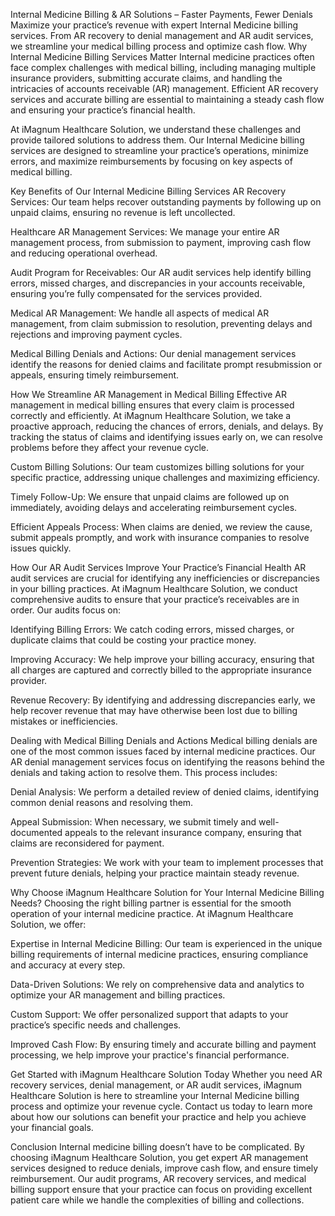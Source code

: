 Internal Medicine Billing & AR Solutions – Faster Payments, Fewer Denials
Maximize your practice’s revenue with expert Internal Medicine billing services. From AR recovery to denial management and AR audit services, we streamline your medical billing process and optimize cash flow.
Why Internal Medicine Billing Services Matter
Internal medicine practices often face complex challenges with medical billing, including managing multiple insurance providers, submitting accurate claims, and handling the intricacies of accounts receivable (AR) management. Efficient AR recovery services and accurate billing are essential to maintaining a steady cash flow and ensuring your practice’s financial health.

At iMagnum Healthcare Solution, we understand these challenges and provide tailored solutions to address them. Our Internal Medicine billing services are designed to streamline your practice’s operations, minimize errors, and maximize reimbursements by focusing on key aspects of medical billing.

Key Benefits of Our Internal Medicine Billing Services
AR Recovery Services: Our team helps recover outstanding payments by following up on unpaid claims, ensuring no revenue is left uncollected.

Healthcare AR Management Services: We manage your entire AR management process, from submission to payment, improving cash flow and reducing operational overhead.

Audit Program for Receivables: Our AR audit services help identify billing errors, missed charges, and discrepancies in your accounts receivable, ensuring you’re fully compensated for the services provided.

Medical AR Management: We handle all aspects of medical AR management, from claim submission to resolution, preventing delays and rejections and improving payment cycles.

Medical Billing Denials and Actions: Our denial management services identify the reasons for denied claims and facilitate prompt resubmission or appeals, ensuring timely reimbursement.

How We Streamline AR Management in Medical Billing
Effective AR management in medical billing ensures that every claim is processed correctly and efficiently. At iMagnum Healthcare Solution, we take a proactive approach, reducing the chances of errors, denials, and delays. By tracking the status of claims and identifying issues early on, we can resolve problems before they affect your revenue cycle.

Custom Billing Solutions: Our team customizes billing solutions for your specific practice, addressing unique challenges and maximizing efficiency.

Timely Follow-Up: We ensure that unpaid claims are followed up on immediately, avoiding delays and accelerating reimbursement cycles.

Efficient Appeals Process: When claims are denied, we review the cause, submit appeals promptly, and work with insurance companies to resolve issues quickly.

How Our AR Audit Services Improve Your Practice’s Financial Health
AR audit services are crucial for identifying any inefficiencies or discrepancies in your billing practices. At iMagnum Healthcare Solution, we conduct comprehensive audits to ensure that your practice’s receivables are in order. Our audits focus on:

Identifying Billing Errors: We catch coding errors, missed charges, or duplicate claims that could be costing your practice money.

Improving Accuracy: We help improve your billing accuracy, ensuring that all charges are captured and correctly billed to the appropriate insurance provider.

Revenue Recovery: By identifying and addressing discrepancies early, we help recover revenue that may have otherwise been lost due to billing mistakes or inefficiencies.

Dealing with Medical Billing Denials and Actions
Medical billing denials are one of the most common issues faced by internal medicine practices. Our AR denial management services focus on identifying the reasons behind the denials and taking action to resolve them. This process includes:

Denial Analysis: We perform a detailed review of denied claims, identifying common denial reasons and resolving them.

Appeal Submission: When necessary, we submit timely and well-documented appeals to the relevant insurance company, ensuring that claims are reconsidered for payment.

Prevention Strategies: We work with your team to implement processes that prevent future denials, helping your practice maintain steady revenue.

Why Choose iMagnum Healthcare Solution for Your Internal Medicine Billing Needs?
Choosing the right billing partner is essential for the smooth operation of your internal medicine practice. At iMagnum Healthcare Solution, we offer:

Expertise in Internal Medicine Billing: Our team is experienced in the unique billing requirements of internal medicine practices, ensuring compliance and accuracy at every step.

Data-Driven Solutions: We rely on comprehensive data and analytics to optimize your AR management and billing practices.

Custom Support: We offer personalized support that adapts to your practice’s specific needs and challenges.

Improved Cash Flow: By ensuring timely and accurate billing and payment processing, we help improve your practice's financial performance.

Get Started with iMagnum Healthcare Solution Today
Whether you need AR recovery services, denial management, or AR audit services, iMagnum Healthcare Solution is here to streamline your Internal Medicine billing process and optimize your revenue cycle. Contact us today to learn more about how our solutions can benefit your practice and help you achieve your financial goals.

Conclusion
Internal medicine billing doesn’t have to be complicated. By choosing iMagnum Healthcare Solution, you get expert AR management services designed to reduce denials, improve cash flow, and ensure timely reimbursement. Our audit programs, AR recovery services, and medical billing support ensure that your practice can focus on providing excellent patient care while we handle the complexities of billing and collections.

